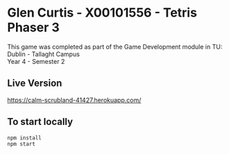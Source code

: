 # Glen Curtis - X00101556 - Tetris Phaser 3

This game was completed as part of the Game Development module in TU: Dublin - Tallaght Campus<br />
Year 4 - Semester 2

## Live Version
https://calm-scrubland-41427.herokuapp.com/

## To start locally
```
npm install
npm start
```
